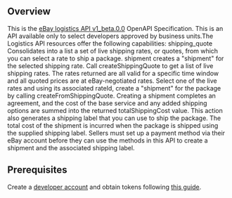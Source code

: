 ## Overview
This is the [eBay logistics API v1_beta.0.0](https://developer.ebay.com/api-docs/sell/logistics/static/overview.html) OpenAPI Specification. This is an API available only to select developers approved by business units.The Logistics API resources offer the following capabilities: shipping_quote Consolidates into a list a set of live shipping rates, or quotes, from which you can select a rate to ship a package. shipment creates a "shipment" for the selected shipping rate. Call createShippingQuote to get a list of live shipping rates. The rates returned are all valid for a specific time window and all quoted prices are at eBay-negotiated rates. Select one of the live rates and using its associated rateId, create a "shipment" for the package by calling createFromShippingQuote. Creating a shipment completes an agreement, and the cost of the base service and any added shipping options are summed into the returned totalShippingCost value. This action also generates a shipping label that you can use to ship the package.  The total cost of the shipment is incurred when the package is shipped using the supplied shipping label. Sellers must set up a payment method via their eBay account before they can use the methods in this API to create a shipment and the associated shipping label.
## Prerequisites

  Create a [developer account](https://developer.ebay.com/api-docs/static/creating-edp-account.html)  and obtain tokens following [this guide](https://developer.ebay.com/api-docs/static/oauth-tokens.html).
